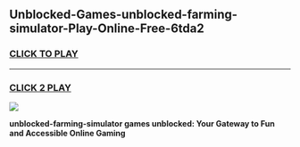 
## Unblocked-Games-unblocked-farming-simulator-Play-Online-Free-6tda2
<h3>
<a href="https://premium76.site?title=unblocked-farming-simulator&ref=26A">CLICK TO PLAY</a></h3>
<hr>

<h3>
<a href="https://premium76.site?title=unblocked-farming-simulator&ref=26A">CLICK 2 PLAY</a>
  
</h3>

<a href="https://premium76.site?title=unblocked-farming-simulator&ref=26A"><img src="https://clearcache.store/games.png"></a>


**unblocked-farming-simulator games unblocked: Your Gateway to Fun and Accessible Online Gaming**
